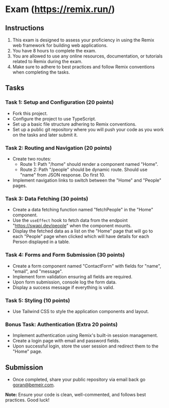 # Exam (https://remix.run/)

## Instructions

1. This exam is designed to assess your proficiency in using the Remix web framework for building web applications.
2. You have 8 hours to complete the exam.
3. You are allowed to use any online resources, documentation, or tutorials related to Remix during the exam.
4. Make sure to adhere to best practices and follow Remix conventions when completing the tasks.

## Tasks

### Task 1: Setup and Configuration (20 points)

- Fork this project.
- Configure the project to use TypeScript.
- Set up a basic file structure adhering to Remix conventions.
- Set up a public git repository where you will push your code as you work on the tasks and later submit it.

### Task 2: Routing and Navigation (20 points)

- Create two routes:
    - Route 1: Path "/home" should render a component named "Home".
    - Route 2: Path "/people" should be dynamic route. Should use "name" from JSON response. Do first 10.
- Implement navigation links to switch between the "Home" and "People" pages.

### Task 3: Data Fetching (30 points)

- Create a data fetching function named "fetchPeople" in the "Home" component.
- Use the `useEffect` hook to fetch data from the endpoint "https://swapi.dev/people" when the component mounts.
- Display the fetched data as a list on the "Home" page that will go to each "People" page when clicked which will have details for each Person displayed in a table.

### Task 4: Forms and Form Submission (30 points)

- Create a form component named "ContactForm" with fields for "name", "email", and "message".
- Implement form validation ensuring all fields are required.
- Upon form submission, console log the form data.
- Display a success message if everything is valid.

### Task 5: Styling (10 points)

- Use Tailwind CSS to style the application components and layout.

### Bonus Task: Authentication (Extra 20 points)

- Implement authentication using Remix's built-in session management.
- Create a login page with email and password fields.
- Upon successful login, store the user session and redirect them to the "Home" page.

## Submission

- Once completed, share your public repository via email back go goran@bemeir.com.

**Note:** Ensure your code is clean, well-commented, and follows best practices. Good luck!
